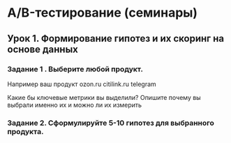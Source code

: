# A/B-тестирование (семинары)
## Урок 1. Формирование гипотез и их скоринг на основе данных
### Задание 1 . Выберите любой продукт.
Например ваш продукт
ozon.ru
citilink.ru
telegram

Какие бы ключевые метрики вы выделили? Опишите почему вы выбрали именно их и можно ли их измерить

### Задание 2. Сформулируйте 5-10 гипотез для выбранного продукта.